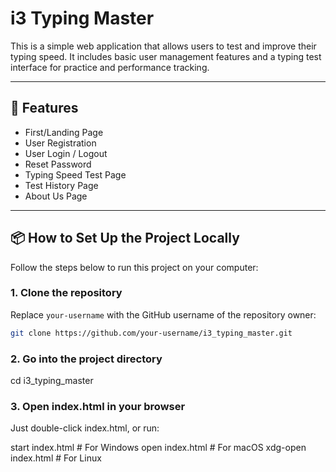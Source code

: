 # i3 Typing Master

This is a simple web application that allows users to test and improve their typing speed. It includes basic user management features and a typing test interface for practice and performance tracking.

---

## 🔧 Features

- First/Landing Page
- User Registration
- User Login / Logout
- Reset Password
- Typing Speed Test Page
- Test History Page
- About Us Page

---

## 📦 How to Set Up the Project Locally

Follow the steps below to run this project on your computer:

### 1. Clone the repository

Replace `your-username` with the GitHub username of the repository owner:

```bash
git clone https://github.com/your-username/i3_typing_master.git
```

### 2. Go into the project directory

cd i3_typing_master

### 3. Open index.html in your browser

Just double-click index.html, or run:

start index.html # For Windows
open index.html # For macOS
xdg-open index.html # For Linux
